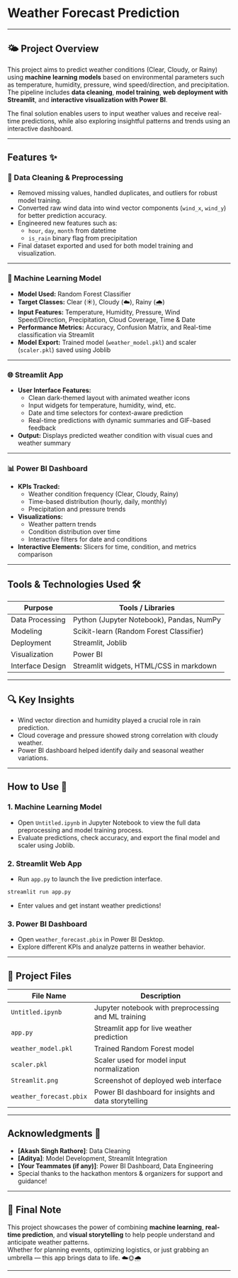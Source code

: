 # Weather Forecast Prediction

---

## 🌤️ Project Overview

This project aims to predict weather conditions (Clear, Cloudy, or Rainy) using **machine learning models** based on environmental parameters such as temperature, humidity, pressure, wind speed/direction, and precipitation.  
The pipeline includes **data cleaning**, **model training**, **web deployment with Streamlit**, and **interactive visualization with Power BI**.

The final solution enables users to input weather values and receive real-time predictions, while also exploring insightful patterns and trends using an interactive dashboard.

---

## Features ✨

### 🧹 Data Cleaning & Preprocessing
- Removed missing values, handled duplicates, and outliers for robust model training.
- Converted raw wind data into wind vector components (`wind_x`, `wind_y`) for better prediction accuracy.
- Engineered new features such as:
  - `hour`, `day`, `month` from datetime
  - `is_rain` binary flag from precipitation
- Final dataset exported and used for both model training and visualization.

---

### 🤖 Machine Learning Model
- **Model Used:** Random Forest Classifier
- **Target Classes:** Clear (☀️), Cloudy (☁️), Rainy (🌧️)
- **Input Features:** Temperature, Humidity, Pressure, Wind Speed/Direction, Precipitation, Cloud Coverage, Time & Date
- **Performance Metrics:** Accuracy, Confusion Matrix, and Real-time classification via Streamlit
- **Model Export:** Trained model (`weather_model.pkl`) and scaler (`scaler.pkl`) saved using Joblib

---

### 🌐 Streamlit App
- **User Interface Features:**
  - Clean dark-themed layout with animated weather icons
  - Input widgets for temperature, humidity, wind, etc.
  - Date and time selectors for context-aware prediction
  - Real-time predictions with dynamic summaries and GIF-based feedback
- **Output:** Displays predicted weather condition with visual cues and weather summary

---

### 📊 Power BI Dashboard
- **KPIs Tracked:**
  - Weather condition frequency (Clear, Cloudy, Rainy)
  - Time-based distribution (hourly, daily, monthly)
  - Precipitation and pressure trends
- **Visualizations:**
  - Weather pattern trends
  - Condition distribution over time
  - Interactive filters for date and conditions
- **Interactive Elements:** Slicers for time, condition, and metrics comparison

---

## Tools & Technologies Used 🛠️

| Purpose               | Tools / Libraries                              |
|-----------------------|------------------------------------------------|
| Data Processing       | Python (Jupyter Notebook), Pandas, NumPy       |
| Modeling              | Scikit-learn (Random Forest Classifier)        |
| Deployment            | Streamlit, Joblib                              |
| Visualization         | Power BI                                       |
| Interface Design      | Streamlit widgets, HTML/CSS in markdown        |

---

## 🔍 Key Insights
- Wind vector direction and humidity played a crucial role in rain prediction.
- Cloud coverage and pressure showed strong correlation with cloudy weather.
- Power BI dashboard helped identify daily and seasonal weather variations.

---

## How to Use 🚀

### 1. **Machine Learning Model**
- Open `Untitled.ipynb` in Jupyter Notebook to view the full data preprocessing and model training process.
- Evaluate predictions, check accuracy, and export the final model and scaler using Joblib.

### 2. **Streamlit Web App**
- Run `app.py` to launch the live prediction interface.
```bash
streamlit run app.py
```
- Enter values and get instant weather predictions!

### 3. **Power BI Dashboard**
- Open `weather_forecast.pbix` in Power BI Desktop.
- Explore different KPIs and analyze patterns in weather behavior.

---

## 📁 Project Files

| File Name                        | Description                                                |
|----------------------------------|------------------------------------------------------------|
| `Untitled.ipynb`                | Jupyter notebook with preprocessing and ML training        |
| `app.py`                        | Streamlit app for live weather prediction                  |
| `weather_model.pkl`             | Trained Random Forest model                                |
| `scaler.pkl`                    | Scaler used for model input normalization                  |
| `Streamlit.png`                 | Screenshot of deployed web interface                       |
| `weather_forecast.pbix`         | Power BI dashboard for insights and data storytelling      |

---


## Acknowledgments 🙌

- **[Akash Singh Rathore]**: Data Cleaning 
- **[Aditya]**: Model Development, Streamlit Integration  
- **[Your Teammates (if any)]**: Power BI Dashboard, Data Engineering  
- Special thanks to the hackathon mentors & organizers for support and guidance!

---

## 📌 Final Note

This project showcases the power of combining **machine learning**, **real-time prediction**, and **visual storytelling** to help people understand and anticipate weather patterns.  
Whether for planning events, optimizing logistics, or just grabbing an umbrella — this app brings data to life. ☁️🌞🌧️

---
